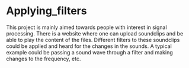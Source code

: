 # Applying_filters

This project is mainly aimed towards people with interest in signal processing.  There is a website where one can upload soundclips and be able to play the content of the files. Different filters to these soundclips could be applied and heard for the changes in the sounds. A typical example could be passing a sound wave through a filter and making changes to the frequency, etc.